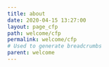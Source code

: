 ```yaml
---
title: about
date: 2020-04-15 13:27:00
layout: page_cfp
path: welcome/cfp
permalink: welcome/cfp
# Used to generate breadcrumbs
parent: welcome
---
```

